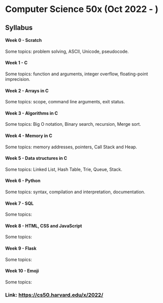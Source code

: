 # Computer Science 50x (Oct 2022 - )
## Syllabus
#### Week 0 - Scratch
Some topics: problem solving, ASCII, Unicode, pseudocode.

#### Week 1 - C
Some topics: function and arguments, integer overflow, floating-point imprecision.

#### Week 2 - Arrays in C
Some topics: scope, command line arguments, exit status.

#### Week 3 - Algorithms in C
Some topics: Big O notation, Binary search, recursion, Merge sort.

#### Week 4 - Memory in C
Some topics: memory addresses, pointers, Call Stack and Heap.

#### Week 5 - Data structures in C
Some topics: Linked List, Hash Table, Trie, Queue, Stack.

#### Week 6 - Python
Some topics: syntax, compilation and interpretation, documentation.

#### Week 7 - SQL
Some topics:

#### Week 8 - HTML, CSS and JavaScript
Some topics:

#### Week 9 - Flask
Some topics:

#### Week 10 - Emoji
Some topics:

### Link: https://cs50.harvard.edu/x/2022/
